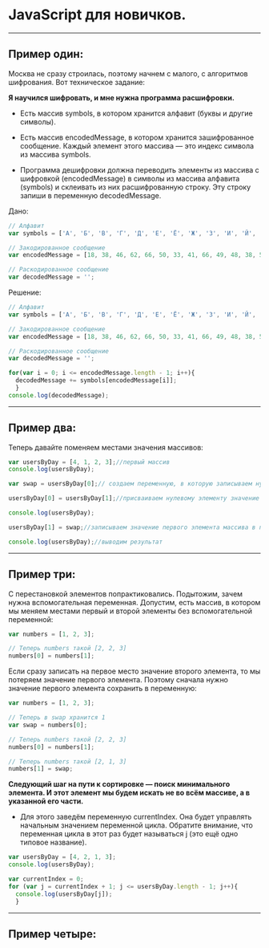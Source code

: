# JavaScript для новичков.
***
## Пример один:
Москва не сразу строилась, поэтому начнем с малого, с алгоритмов шифрования. Вот техническое задание:

**Я научился шифровать, и мне нужна программа расшифровки.**

- Есть массив symbols, в котором хранится алфавит (буквы и другие символы).

- Есть массив encodedMessage, в котором хранится зашифрованное сообщение. Каждый элемент этого массива — это индекс символа из массива symbols.

- Программа дешифровки должна переводить элементы из массива с шифровкой (encodedMessage) в символы из массива алфавита (symbols) и склеивать из них расшифрованную строку. Эту строку запиши в переменную decodedMessage.

Дано:
```javascript
// Алфавит
var symbols = ['А', 'Б', 'В', 'Г', 'Д', 'Е', 'Ё', 'Ж', 'З', 'И', 'Й', 'К', 'Л', 'М', 'Н', 'О', 'П', 'Р', 'С', 'Т', 'У', 'Ф', 'Х', 'Ц', 'Ч', 'Ш', 'Щ', 'Ъ', 'Ы', 'Ь', 'Э', 'Ю', 'Я', 'а', 'б', 'в', 'г', 'д', 'е', 'ё', 'ж', 'з', 'и', 'й', 'к', 'л', 'м', 'н', 'о', 'п', 'р', 'с', 'т', 'у', 'ф', 'х', 'ц', 'ч', 'ш', 'щ', 'ъ', 'ы', 'ь', 'э', 'ю', 'я', ' ', '.', ',', '—', '!'];

// Закодированное сообщение
var encodedMessage = [18, 38, 46, 62, 66, 50, 33, 41, 66, 49, 48, 38, 58, 62, 68, 66, 48, 37, 42, 47, 66, 50, 33, 41, 66, 49, 48, 51, 49, 42, 67];

// Раскодированное сообщение
var decodedMessage = '';

```
Решение:
```javascript
// Алфавит
var symbols = ['А', 'Б', 'В', 'Г', 'Д', 'Е', 'Ё', 'Ж', 'З', 'И', 'Й', 'К', 'Л', 'М', 'Н', 'О', 'П', 'Р', 'С', 'Т', 'У', 'Ф', 'Х', 'Ц', 'Ч', 'Ш', 'Щ', 'Ъ', 'Ы', 'Ь', 'Э', 'Ю', 'Я', 'а', 'б', 'в', 'г', 'д', 'е', 'ё', 'ж', 'з', 'и', 'й', 'к', 'л', 'м', 'н', 'о', 'п', 'р', 'с', 'т', 'у', 'ф', 'х', 'ц', 'ч', 'ш', 'щ', 'ъ', 'ы', 'ь', 'э', 'ю', 'я', ' ', '.', ',', '—', '!'];

// Закодированное сообщение
var encodedMessage = [18, 38, 46, 62, 66, 50, 33, 41, 66, 49, 48, 38, 58, 62, 68, 66, 48, 37, 42, 47, 66, 50, 33, 41, 66, 49, 48, 51, 49, 42, 67];

// Раскодированное сообщение
var decodedMessage = '';

for(var i = 0; i <= encodedMessage.length - 1; i++){
  decodedMessage += symbols[encodedMessage[i]];
  }
console.log(decodedMessage);
```

***
## Пример два:
Теперь давайте поменяем местами значения массивов:

```javascript
var usersByDay = [4, 1, 2, 3];//первый массив
console.log(usersByDay);

var swap = usersByDay[0];// создаем переменную, в которую записываем нулевой элемент массива

usersByDay[0] = usersByDay[1];//присваиваем нулевому элементу значение первого элемента

console.log(usersByDay);

usersByDay[1] = swap;//записываем значение первого элемента массива в перменную swap

console.log(usersByDay);//выводим результат

```
***
## Пример три:

С перестановкой элементов попрактиковались. Подытожим, зачем нужна вспомогательная переменная. Допустим, есть массив, в котором мы меняем местами первый и второй элементы без вспомогательной переменной:
```javascript
var numbers = [1, 2, 3];

// Теперь numbers такой [2, 2, 3]
numbers[0] = numbers[1];
```
Если сразу записать на первое место значение второго элемента, то мы потеряем значение первого элемента. Поэтому сначала нужно значение первого элемента сохранить в переменную:

```javascript
var numbers = [1, 2, 3];

// Теперь в swap хранится 1
var swap = numbers[0];

// Теперь numbers такой [2, 2, 3]
numbers[0] = numbers[1];

// Теперь numbers такой [2, 1, 3]
numbers[1] = swap;
```
**Следующий шаг на пути к сортировке — поиск минимального элемента. И этот элемент мы будем искать не во всём массиве, а в указанной его части.**

- Для этого заведём переменную currentIndex. Она будет управлять начальным значением переменной цикла. Обратите внимание, что переменная цикла в этот раз будет называться j (это ещё одно типовое название).

```javascript
var usersByDay = [4, 2, 1, 3];
console.log(usersByDay);

var currentIndex = 0;
for (var j = currentIndex + 1; j <= usersByDay.length - 1; j++){
  console.log(usersByDay[j]);
  }
```
***
## Пример четыре:


```javascript

```
